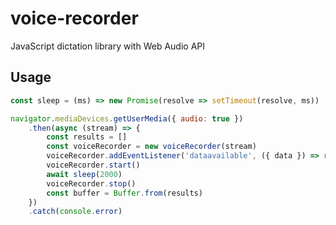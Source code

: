 # voice-recorder

JavaScript dictation library with Web Audio API

## Usage

```js
const sleep = (ms) => new Promise(resolve => setTimeout(resolve, ms))

navigator.mediaDevices.getUserMedia({ audio: true })
    .then(async (stream) => {
        const results = []
        const voiceRecorder = new voiceRecorder(stream)
        voiceRecorder.addEventListener('dataavailable', ({ data }) => results.push(data))
        voiceRecorder.start()
        await sleep(2000)
        voiceRecorder.stop()
        const buffer = Buffer.from(results)
    })
    .catch(console.error)
```

